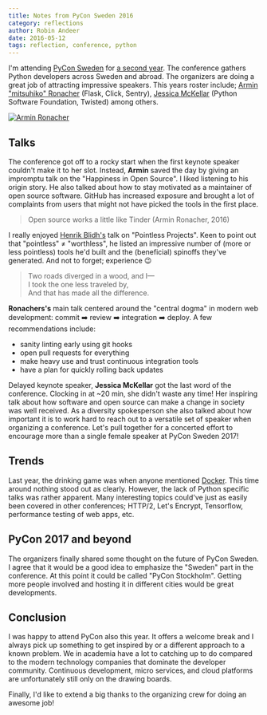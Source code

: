 ```yaml
---
title: Notes from PyCon Sweden 2016
category: reflections
author: Robin Andeer
date: 2016-05-12
tags: reflection, conference, python
---
```


I'm attending [PyCon Sweden][pycon] for [a second year][pycon2015]. The conference gathers Python developers across Sweden and abroad. The organizers are doing a great job of attracting impressive speakers. This years roster include; [Armin "mitsuhiko" Ronacher][armin] (Flask, Click, Sentry), [Jessica McKellar][jess] (Python Software Foundation, Twisted) among others.

[![Armin Ronacher](/assets/img/armin-2016.jpg)](/assets/img/armin-2016.jpg)

## Talks
The conference got off to a rocky start when the first keynote speaker couldn't make it to her slot. Instead, **Armin** saved the day by giving an impromptu talk on the "Happiness in Open Source". I liked listening to his origin story. He also talked about how to stay motivated as a maintainer of open source software. GitHub has increased exposure and brought a lot of complaints from users that might not have picked the tools in the first place.

> Open source works a little like Tinder (Armin Ronacher, 2016)

I really enjoyed [Henrik Blidh's][henrik] talk on "Pointless Projects". Keen to point out that "pointless" ≠ "worthless", he listed an impressive number of (more or less pointless) tools he'd built and the (beneficial) spinoffs they've generated. And not to forget; experience :wink:

> Two roads diverged in a wood, and I— <br>
> I took the one less traveled by, <br>
> And that has made all the difference.

**Ronachers's** main talk centered around the "central dogma" in modern web development: commit :arrow_right: review :arrow_right: integration :arrow_right: deploy. A few recommendations include:

- sanity linting early using git hooks
- open pull requests for everything
- make heavy use and trust continuous integration tools
- have a plan for quickly rolling back updates

Delayed keynote speaker, **Jessica McKellar** got the last word of the conference. Clocking in at ~20 min, she didn't waste any time! Her inspiring talk about how software and open source can make a change in society was well received. As a diversity spokesperson she also talked about how important it is to work hard to reach out to a versatile set of speaker when organizing a conference. Let's pull together for a concerted effort to encourage more than a single female speaker at PyCon Sweden 2017!

## Trends
Last year, the drinking game was when anyone mentioned [Docker][docker]. This time around nothing stood out as clearly. However, the lack of Python specific talks was rather apparent. Many interesting topics could've just as easily been covered in other conferences; HTTP/2, Let's Encrypt, Tensorflow, performance testing of web apps, etc.

## PyCon 2017 and beyond
The organizers finally shared some thought on the future of PyCon Sweden. I agree that it would be a good idea to emphasize the "Sweden" part in the conference. At this point it could be called "PyCon Stockholm". Getting more people involved and hosting it in different cities would be great developments.

## Conclusion
I was happy to attend PyCon also this year. It offers a welcome break and I always pick up something to get inspired by or a different approach to a known problem. We in academia have a lot to catching up to do compared to the modern technology companies that dominate the developer community. Continuous development, micro services, and cloud platforms are unfortunately still only on the drawing boards.

Finally, I'd like to extend a big thanks to the organizing crew for doing an awesome job!


[pycon]: http://www.pycon.se/
[pycon2015]: http://mussol.org/2015/05/14/pycon-sweden-day-2/
[armin]: https://github.com/mitsuhiko
[jess]: http://web.mit.edu/jesstess/www/
[docker]: https://www.docker.com/
[henrik]: https://twitter.com/hbldh

